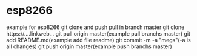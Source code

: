 # esp8266
example for esp8266  git clone and push pull in branch master  git clone https://....linkweb...  git pull origin master(example pull branchs master)
git add README.md(example add file readme)  git commit -m -a "megs"(-a is all changes)  git push origin master(example push branchs master)